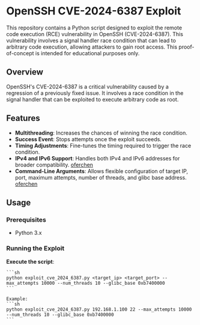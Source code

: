 # OpenSSH CVE-2024-6387 Exploit

This repository contains a Python script designed to exploit the remote code execution (RCE) vulnerability in OpenSSH (CVE-2024-6387). This vulnerability involves a signal handler race condition that can lead to arbitrary code execution, allowing attackers to gain root access. This proof-of-concept is intended for educational purposes only.

## Overview

OpenSSH's CVE-2024-6387 is a critical vulnerability caused by a regression of a previously fixed issue. It involves a race condition in the signal handler that can be exploited to execute arbitrary code as root.

## Features

- **Multithreading**: Increases the chances of winning the race condition.
- **Success Event**: Stops attempts once the exploit succeeds.
- **Timing Adjustments**: Fine-tunes the timing required to trigger the race condition.
- **IPv4 and IPv6 Support**: Handles both IPv4 and IPv6 addresses for broader compatibility. [oferchen](https://github.com/oferchen)
- **Command-Line Arguments**: Allows flexible configuration of target IP, port, maximum attempts, number of threads, and glibc base address. [oferchen](https://github.com/oferchen)

## Usage

### Prerequisites

- Python 3.x

### Running the Exploit

 **Execute the script**:

    ```sh
    python exploit_cve_2024_6387.py <target_ip> <target_port> --max_attempts 10000 --num_threads 10 --glibc_base 0xb7400000
    ```

    Example:
    ```sh
    python exploit_cve_2024_6387.py 192.168.1.100 22 --max_attempts 10000 --num_threads 10 --glibc_base 0xb7400000
    ```

